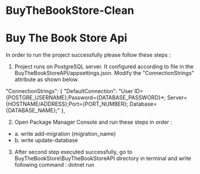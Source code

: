 # BuyTheBookStore-Clean

<h1>Buy The Book Store Api </h1>

In order to run the project successfully please follow these steps : 

1. Project runs on PostgreSQL server. It configured according to file in the BuyTheBookStoreAPI/appsettings.json.
Modify the "ConnectionStrings" attribute as shown below.
<di>
  "ConnectionStrings": {
    "DefaultConnection": "User ID={POSTGRE_USERNAME};Password={DATABASE_PASSWORD}*; Server={HOSTNAME/ADDRESS};Port={PORT_NUMBER}; Database={DATABASE_NAME};"
  },
</div>
  
  
2. Open Package Manager Console and run these steps in order :
 <ul>
  <li>a. write add-migration {migration_name}</li>
  <li>b. write update-database</li>
 </ul>

3. After second step executed successfully, go to BuyTheBookStore\BuyTheBookStoreAPI directory in terminal and write following command : 
 dotnet run
 
  
